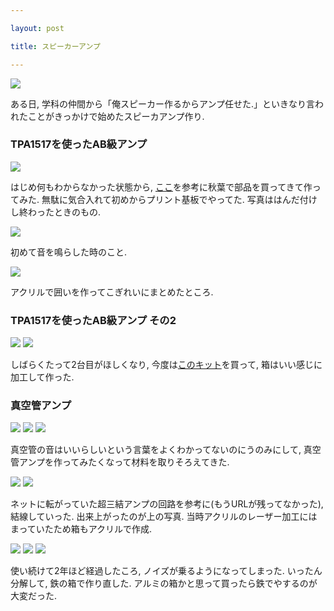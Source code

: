 ```yaml
---

layout: post

title: スピーカーアンプ

---
```


<img src="https://gakuseishitsu.github.io/images/speaker_amp/samp1.jpg">

ある日, 学科の仲間から「俺スピーカー作るからアンプ任せた.」といきなり言われたことがきっかけで始めたスピーカアンプ作り.  

### TPA1517を使ったAB級アンプ

<img src="https://gakuseishitsu.github.io/images/speaker_amp/samp2.jpg">

はじめ何もわからなかった状態から, <a href="http://nabe.blog.abk.nu/TPA1517-amp">ここ</a>を参考に秋葉で部品を買ってきて作ってみた. 無駄に気合入れて初めからプリント基板でやってた.  写真ははんだ付けし終わったときのもの.  

<img src="https://gakuseishitsu.github.io/images/speaker_amp/samp3.jpg">

初めて音を鳴らした時のこと.  

<img src="https://gakuseishitsu.github.io/images/speaker_amp/samp4.jpg">

アクリルで囲いを作ってこぎれいにまとめたところ.  

### TPA1517を使ったAB級アンプ その2

<img src="https://gakuseishitsu.github.io/images/speaker_amp/samp5.jpg">

<img src="https://gakuseishitsu.github.io/images/speaker_amp/samp6.jpg">

しばらくたって2台目がほしくなり, 今度は<a href="https://bispa.co.jp/530">このキット</a>を買って, 箱はいい感じに加工して作った.  

### 真空管アンプ

<img src="https://gakuseishitsu.github.io/images/speaker_amp/samp7.jpg">

<img src="https://gakuseishitsu.github.io/images/speaker_amp/samp8.jpg">

<img src="https://gakuseishitsu.github.io/images/speaker_amp/samp9.jpg">

真空管の音はいいらしいという言葉をよくわかってないのにうのみにして, 真空管アンプを作ってみたくなって材料を取りそろえてきた.  

<img src="https://gakuseishitsu.github.io/images/speaker_amp/samp10.jpg">
<img src="https://gakuseishitsu.github.io/images/speaker_amp/samp11.jpg">

ネットに転がっていた超三結アンプの回路を参考に(もうURLが残ってなかった), 結線していった. 出来上がったのが上の写真. 当時アクリルのレーザー加工にはまっていたため箱もアクリルで作成.  

<img src="https://gakuseishitsu.github.io/images/speaker_amp/samp12.jpg">
<img src="https://gakuseishitsu.github.io/images/speaker_amp/samp13.jpg">
<img src="https://gakuseishitsu.github.io/images/speaker_amp/samp14.jpg">

使い続けて2年ほど経過したころ, ノイズが乗るようになってしまった. いったん分解して, 鉄の箱で作り直した. アルミの箱かと思って買ったら鉄でやするのが大変だった.  